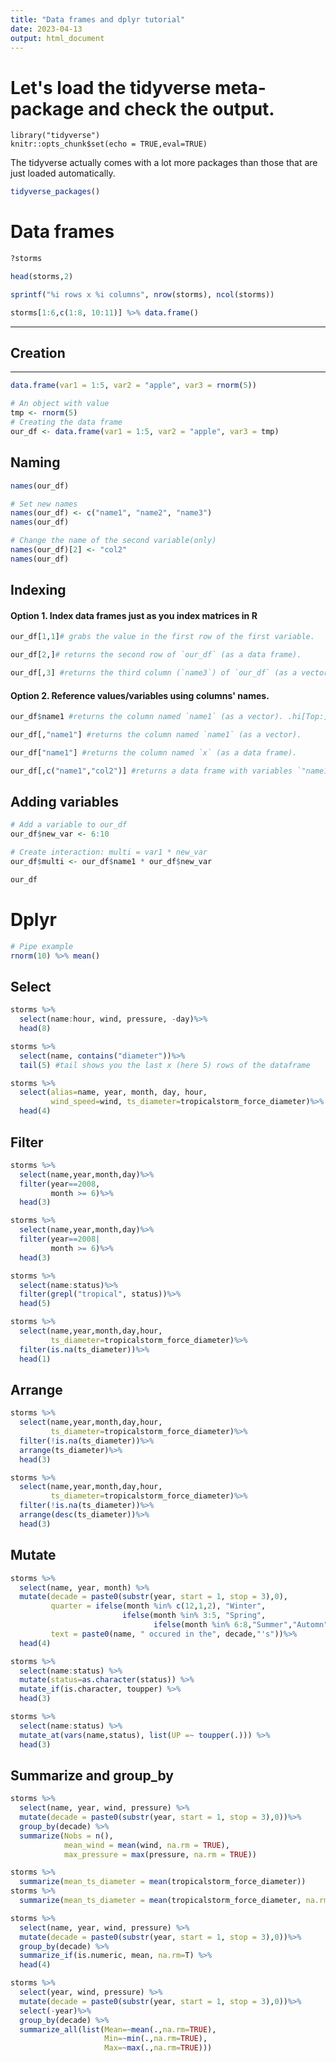 ```yaml
---
title: "Data frames and dplyr tutorial"
date: 2023-04-13
output: html_document
---
```


# Let's load the tidyverse meta-package and check the output.


```{R setup, include = FALSE}
library("tidyverse")
knitr::opts_chunk$set(echo = TRUE,eval=TRUE)
```

The tidyverse actually comes with a lot more packages than those that are just loaded automatically.


```R
tidyverse_packages()
```

# Data frames


```R
?storms
```


```R
head(storms,2)
```


```R
sprintf("%i rows x %i columns", nrow(storms), ncol(storms))
```


```R
storms[1:6,c(1:8, 10:11)] %>% data.frame()
```
---
## Creation
---

```R
data.frame(var1 = 1:5, var2 = "apple", var3 = rnorm(5))
```


```R
# An object with value
tmp <- rnorm(5)
# Creating the data frame
our_df <- data.frame(var1 = 1:5, var2 = "apple", var3 = tmp)
```

## Naming


```R
names(our_df)
```


```R
# Set new names
names(our_df) <- c("name1", "name2", "name3")
names(our_df)
```


```R
# Change the name of the second variable(only)
names(our_df)[2] <- "col2"
names(our_df)
```

## Indexing
#### Option 1. Index data frames just as you index matrices in R


```R
our_df[1,1]# grabs the value in the first row of the first variable.
```


```R
our_df[2,]# returns the second row of `our_df` (as a data frame).
```


```R
our_df[,3] #returns the third column (`name3`) of `our_df` (as a vector).
```

#### Option 2. Reference values/variables using columns' names.


```R
our_df$name1 #returns the column named `name1` (as a vector). .hi[Top:] `$`
```


```R
our_df[,"name1"] #returns the column named `name1` (as a vector).
```


```R
our_df["name1"] #returns the column named `x` (as a data frame).
```


```R
our_df[,c("name1","col2")] #returns a data frame with variables `"name1"` and `"col2"`
```

## Adding variables


```R
# Add a variable to our_df
our_df$new_var <- 6:10
```


```R
# Create interaction: multi = var1 * new_var
our_df$multi <- our_df$name1 * our_df$new_var
```


```R
our_df
```

# Dplyr


```R
# Pipe example
rnorm(10) %>% mean()
```

## Select


```R
storms %>% 
  select(name:hour, wind, pressure, -day)%>%
  head(8)
```


```R
storms %>% 
  select(name, contains("diameter"))%>%
  tail(5) #tail shows you the last x (here 5) rows of the dataframe
```


```R
storms %>%
  select(alias=name, year, month, day, hour,
         wind_speed=wind, ts_diameter=tropicalstorm_force_diameter)%>%
  head(4) 
```

## Filter


```R
storms %>% 
  select(name,year,month,day)%>%
  filter(year==2008,
         month >= 6)%>%
  head(3)
```


```R
storms %>% 
  select(name,year,month,day)%>%
  filter(year==2008|
         month >= 6)%>%
  head(3)
```


```R
storms %>% 
  select(name:status)%>%
  filter(grepl("tropical", status))%>%
  head(5) 
```


```R
storms %>% 
  select(name,year,month,day,hour,
         ts_diameter=tropicalstorm_force_diameter)%>%
  filter(is.na(ts_diameter))%>%
  head(1)
```

## Arrange


```R
storms %>% 
  select(name,year,month,day,hour,
         ts_diameter=tropicalstorm_force_diameter)%>%
  filter(!is.na(ts_diameter))%>%
  arrange(ts_diameter)%>%
  head(3)
```


```R
storms %>% 
  select(name,year,month,day,hour,
         ts_diameter=tropicalstorm_force_diameter)%>%
  filter(!is.na(ts_diameter))%>%
  arrange(desc(ts_diameter))%>%
  head(3)
```

## Mutate


```R
storms %>% 
  select(name, year, month) %>%
  mutate(decade = paste0(substr(year, start = 1, stop = 3),0),
         quarter = ifelse(month %in% c(12,1,2), "Winter",
                         ifelse(month %in% 3:5, "Spring",
                                ifelse(month %in% 6:8,"Summer","Automn"))),
         text = paste0(name, " occured in the", decade,"'s"))%>%
  head(4)
```


```R
storms %>% 
  select(name:status) %>% 
  mutate(status=as.character(status)) %>% 
  mutate_if(is.character, toupper) %>%
  head(3)
```


```R
storms %>% 
  select(name:status) %>% 
  mutate_at(vars(name,status), list(UP =~ toupper(.))) %>%
  head(3)
```

## Summarize and group_by


```R
storms %>% 
  select(name, year, wind, pressure) %>%
  mutate(decade = paste0(substr(year, start = 1, stop = 3),0))%>%
  group_by(decade) %>% 
  summarize(Nobs = n(),
            mean_wind = mean(wind, na.rm = TRUE),
            max_pressure = max(pressure, na.rm = TRUE))
```


```R
storms %>%
  summarize(mean_ts_diameter = mean(tropicalstorm_force_diameter))
storms %>% 
  summarize(mean_ts_diameter = mean(tropicalstorm_force_diameter, na.rm = TRUE))
```


```R
storms %>% 
  select(name, year, wind, pressure) %>%
  mutate(decade = paste0(substr(year, start = 1, stop = 3),0))%>%
  group_by(decade) %>% 
  summarize_if(is.numeric, mean, na.rm=T) %>%
  head(4)
```


```R
storms %>% 
  select(year, wind, pressure) %>%
  mutate(decade = paste0(substr(year, start = 1, stop = 3),0))%>%
  select(-year)%>%
  group_by(decade) %>% 
  summarize_all(list(Mean=~mean(.,na.rm=TRUE), 
                     Min=~min(.,na.rm=TRUE),
                     Max=~max(.,na.rm=TRUE)))
```
